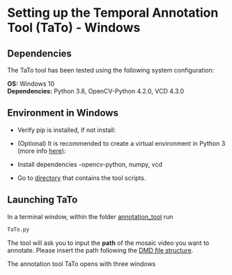 # Setting up the Temporal Annotation Tool (TaTo) - Windows

## Dependencies
The TaTo tool has been tested using the following system configuration:

**OS:**           Windows 10 <br>
**Dependencies:** Python 3.8, OpenCV-Python 4.2.0, VCD 4.3.0                        

## Environment in Windows

- Verify pip is installed, if not install:

- (Optional) It is recommended to create a virtual environment in Python 3 (more info [here](https://packaging.python.org/guides/installing-using-pip-and-virtual-environments/)):

- Install dependencies
  -opencv-python, numpy, vcd
  
- Go to [directory](../annotation-tool) that contains the tool scripts.

## Launching TaTo
In a terminal window, within the folder [annotation_tool](../annotation-tool) run 

```python
TaTo.py
```

The tool will ask you to input the **path** of the mosaic video you want to annotate. Please insert the path following the [DMD file structure](../docs/dmd_file_struct.md). 

The annotation tool TaTo opens with three windows
